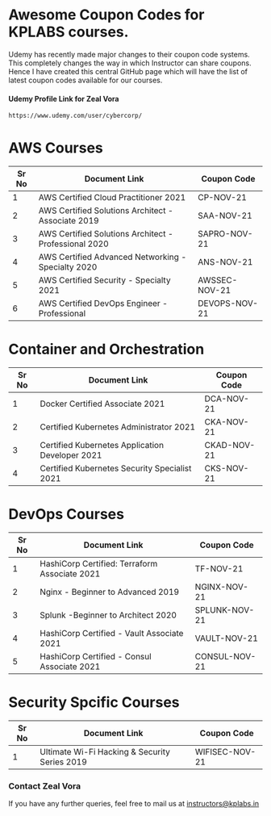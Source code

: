 # Awesome Coupon Codes for KPLABS courses.

Udemy has recently made major changes to their coupon code systems. This completely changes the way in which Instructor can share coupons. Hence I have created this central GitHub page which will have the list of latest coupon codes available for our courses.

#### Udemy Profile Link for Zeal Vora

```sh
https://www.udemy.com/user/cybercorp/
```

# AWS Courses 

| Sr No | Document Link | Coupon Code |
| ------ | ------ | ------ |
| 1 |AWS Certified Cloud Practitioner 2021 | CP-NOV-21 | 
| 2 |AWS Certified Solutions Architect - Associate  2019| SAA-NOV-21 |
| 3 |AWS Certified Solutions Architect - Professional 2020 | SAPRO-NOV-21 |
| 4 |AWS Certified Advanced Networking - Specialty 2020 | ANS-NOV-21 |
| 5 |AWS Certified Security - Specialty 2021 | AWSSEC-NOV-21 |
| 6 |AWS Certified DevOps Engineer - Professional | DEVOPS-NOV-21 |

# Container and Orchestration

| Sr No | Document Link | Coupon Code |
| ------ | ------ | ------ |
| 1 | Docker Certified Associate 2021 | DCA-NOV-21 | 
| 2 | Certified Kubernetes Administrator 2021 | CKA-NOV-21	 | 
| 3 | Certified Kubernetes Application Developer 2021 | CKAD-NOV-21 | 
| 4 | Certified Kubernetes Security Specialist 2021 | CKS-NOV-21| 

# DevOps Courses

| Sr No | Document Link | Coupon Code |
| ------ | ------ | ------ |
| 1 | HashiCorp Certified: Terraform Associate 2021 | TF-NOV-21 | 
| 2 | Nginx - Beginner to Advanced 2019 | NGINX-NOV-21 | 
| 3 | Splunk  -Beginner to Architect 2020 | SPLUNK-NOV-21 | 
| 4 | HashiCorp Certified - Vault Associate 2021 | VAULT-NOV-21 | 
| 5 | HashiCorp Certified - Consul Associate 2021 | CONSUL-NOV-21	 | 


# Security Spcific Courses

| Sr No | Document Link | Coupon Code |
| ------ | ------ | ------ |
| 1 | Ultimate Wi-Fi Hacking & Security Series 2019 | WIFISEC-NOV-21 | 


### Contact Zeal Vora
If you have any further queries, feel free to mail us at instructors@kplabs.in
